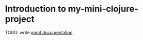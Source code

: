 # Introduction to my-mini-clojure-project

TODO: write [great documentation](http://jacobian.org/writing/what-to-write/)
